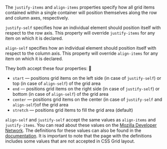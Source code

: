 The `justify-items` and `align-items` properties specify how all grid items contained within a single container will position themselves along the row and column axes, respectively.

`justify-self` specifies how an individual element should position itself with respect to the row axis. This property will override `justify-items` for any item on which it is declared.

`align-self` specifies how an individual element should position itself with respect to the column axis. This property will override `align-items` for any item on which it is declared.

They both accept these four properties: 

* `start` — positions grid items on the left side (in case of `justify-self`) or top (in case of `align-self`) of the grid area
* `end` — positions grid items on the right side (in case of `justify-self`) or bottom (in case of `align-self`) of the grid area
* `center` — positions grid items on the center (in case of `justify-self` and `align-self`)of the grid area
* `stretch` — positions grid items to fill the grid area (default)

`align-self` and `justify-self` accept the same values as `align-items` and `justify-items`. You can read about these values on the [Mozilla Developer Network](https://developer.mozilla.org/en-US/docs/Web/CSS/CSS_Grid_Layout/Box_Alignment_in_CSS_Grid_Layout#Aligning_the_grid_tracks_on_the_block_or_column_axis). The definitions for these values can also be found in the [documentation](https://developer.mozilla.org/en-US/docs/Web/CSS/align-self#Values). It is important to note that the page with the definitions includes some values that are not accepted in CSS Grid layout.

